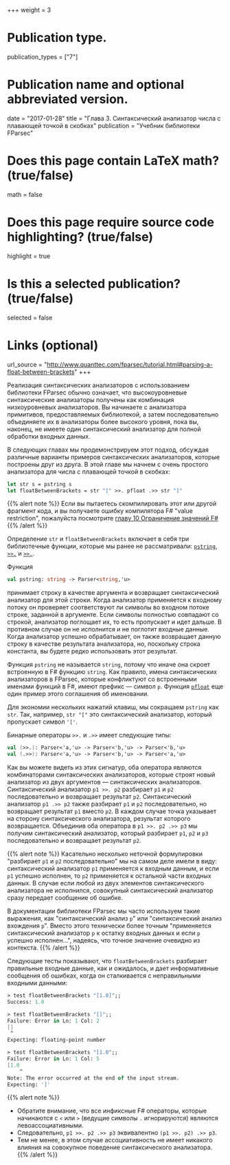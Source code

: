 +++
weight = 3

# Publication type.
publication_types = ["7"]

# Publication name and optional abbreviated version.
date = "2017-01-28"
title = "Глава 3. Синтаксический анализатор числа с плавающей точкой в скобках"
publication = "Учебник библиотеки FParsec"

# Does this page contain LaTeX math? (true/false)
math = false

# Does this page require source code highlighting? (true/false)
highlight = true

# Is this a selected publication? (true/false)
selected = false

# Links (optional)
url_source = "http://www.quanttec.com/fparsec/tutorial.html#parsing-a-float-between-brackets"
+++

Реализация синтаксических анализаторов с использованием библиотеки FParsec обычно означает, что высокоуровневые синтаксические анализаторы получены как комбинация низкоуровневых анализаторов. Вы начинаете с анализатора примитивов, предоставляемых библиотекой, а затем последовательно объединяете их в анализаторы более высокого уровня, пока вы, наконец, не имеете один синтаксический анализатор для полной обработки входных данных.

В следующих главах мы продемонстрируем этот подход, обсуждая различные варианты примеров синтаксических анализаторов, которые построены друг из друга. В этой главе мы начнем с очень простого анализатора для числа с плавающей точкой в скобках:

```fsharp
let str s = pstring s
let floatBetweenBrackets = str "[" >>. pfloat .>> str "]"
```
{{% alert note %}}
Если вы пытаетесь скомпилировать этот или другой фрагмент кода, и вы получаете ошибку компилятора F# "value restriction", пожалуйста посмотрите [главу 10 Ограничение значений F#](../10-fsharps-value-restriction)
{{% /alert %}}

Определение `str` и `floatBetweenBrackets` включает в себя три библиотечные функции, которые мы ранее не рассматривали: [`pstring`](http://www.quanttec.com/fparsec/reference/charparsers.html#members.pstring), [`>>.`](http://www.quanttec.com/fparsec/reference/primitives.html#members.:62::62:..) и [`>>.`](http://www.quanttec.com/fparsec/reference/primitives.html#members...:62::62:).

Функция 
```fsharp
val pstring: string -> Parser<string,'u>
```
принимает строку в качестве аргумента и возвращает синтаксический анализатор для этой строки. Когда анализатор применяется к входному потоку он проверяет соответствуют ли символы во входном потоке строке, заданной в аргументе. Если символы полностью совпадают со строкой, анализатор поглощает их, то есть пропускает и идет дальше. В противном случае он не исполнится и не поглотит входные данные. Когда анализатор успешно обрабатывает, он также возвращает данную строку в качестве результата анализатора, но, поскольку строка константа, вы будете редко использовать этот результат.

Функция `pstring` не называется `string`, потому что иначе она скроет встроенную в F# функцию `string`. Как правило, имена синтаксических анализаторов в FParsec, которые конфликтуют со встроенными именами функций в F#, имеют префикс &mdash; символ `р`. Функция [`pfloat`](http://www.quanttec.com/fparsec/reference/charparsers.html#members.pfloat) еще один пример этого соглашения об именовании.

Для экономии нескольких нажатий клавиш, мы сокращаем `pstring` как `str`. Так, например, `str "["` это синтаксический анализатор, который пропускает символ `'['`.

Бинарные операторы  `>>.` и  `.>>` имеет следующие типы:
```fsharp
val (>>.): Parser<'a,'u> -> Parser<'b,'u> -> Parser<'b,'u>
val (.>>): Parser<'a,'u> -> Parser<'b,'u> -> Parser<'a,'u>
```

Как вы можете видеть из этих сигнатур, оба оператора являются комбинаторами синтаксических анализаторов, которые строят новый анализатор из двух аргументов &mdash; синтаксических анализаторов. Синтаксический анализатор `p1 >>. p2` разбирает `p1` и `p2` последовательно и возвращает результат `p2`. Синтаксический анализатор `p1 .>> p2` также разбирает `p1` и `p2` последовательно, но возвращает результат `p1` вместо `p2`. В каждом случае точка указывает на сторону синтаксического анализатора, результат которого возвращается. Объединив оба оператора в `p1 >>. р2 .>> p3` мы получим синтаксический анализатор, который разбирает `p1`, `p2` и `p3` последовательно и возвращает результат `p2`.

{{% alert note %}}
Касательно несколько неточной формулировки "разбирает `p1` и `p2` последовательно" мы на самом деле имели в виду: синтаксический анализатор `p1` применяется к входным данным, и если `p1` успешно исполнен, то `p2` применяется к остальной части входных данных. В случае если любой из двух элементов синтаксического анализатора не исполнился, совокупный синтаксический анализатор сразу передает сообщение об ошибке.

В документации библиотеки FParsec мы часто используем такие выражения, как "синтаксический анализ `p`" или "синтаксический анализ вхождения `p`". Вместо этого технически более точным "применяется синтаксический анализатор `p` к остатку входных данных и если `p` успешно исполнен...", надеясь, что точное значение очевидно из контекста.
{{% /alert %}}

Следующие тесты показывают, что `floatBetweenBrackets` разбирает правильные входные данные, как и ожидалось, и дает информативные сообщения об ошибках, когда он сталкивается с неправильными входными данными:
```fsharp
> test floatBetweenBrackets "[1.0]";;
Success: 1.0

> test floatBetweenBrackets "[]";;
Failure: Error in Ln: 1 Col: 2
[]
 ^
Expecting: floating-point number

> test floatBetweenBrackets "[1.0";;
Failure: Error in Ln: 1 Col: 5
[1.0
    ^
Note: The error occurred at the end of the input stream.
Expecting: ']'
```
{{% alert note %}}
* Обратите внимание, что все инфиксные F# операторы, которые начинаются с `<` или `>` (ведущие символы `.` игнорируются) являются левоассоциативными. 
* Следовательно, `p1 >>. р2 .>> p3` эквивалентно `(p1 >>. p2) .>> p3`.
* Тем не менее, в этом случае ассоциативность не имеет никакого влияния на совокупное поведение синтаксического анализатора.
{{% /alert %}}
